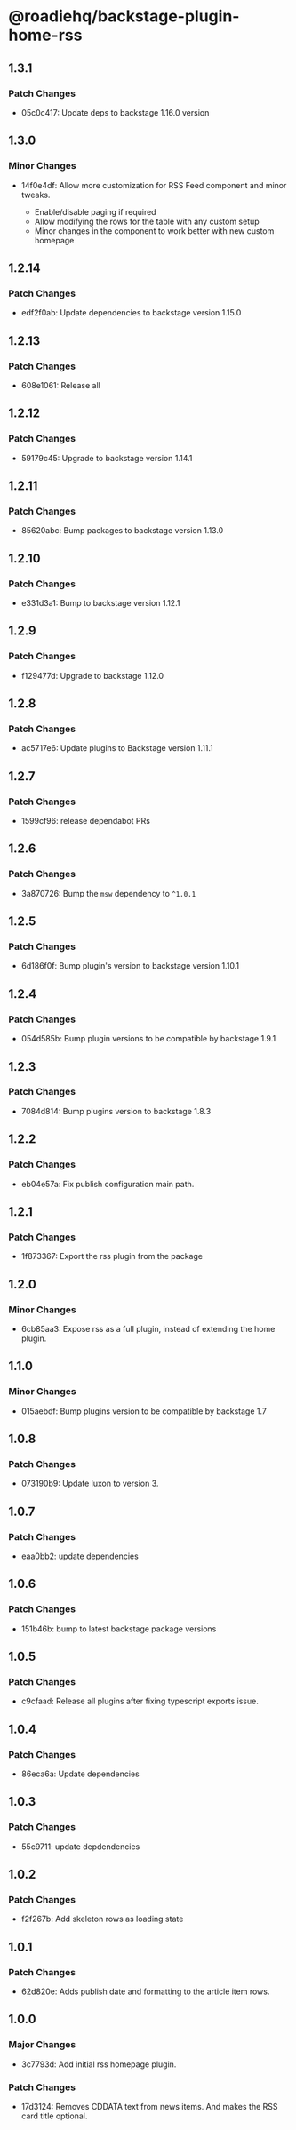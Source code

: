# @roadiehq/backstage-plugin-home-rss

## 1.3.1

### Patch Changes

- 05c0c417: Update deps to backstage 1.16.0 version

## 1.3.0

### Minor Changes

- 14f0e4df: Allow more customization for RSS Feed component and minor tweaks.

  - Enable/disable paging if required
  - Allow modifying the rows for the table with any custom setup
  - Minor changes in the component to work better with new custom homepage

## 1.2.14

### Patch Changes

- edf2f0ab: Update dependencies to backstage version 1.15.0

## 1.2.13

### Patch Changes

- 608e1061: Release all

## 1.2.12

### Patch Changes

- 59179c45: Upgrade to backstage version 1.14.1

## 1.2.11

### Patch Changes

- 85620abc: Bump packages to backstage version 1.13.0

## 1.2.10

### Patch Changes

- e331d3a1: Bump to backstage version 1.12.1

## 1.2.9

### Patch Changes

- f129477d: Upgrade to backstage 1.12.0

## 1.2.8

### Patch Changes

- ac5717e6: Update plugins to Backstage version 1.11.1

## 1.2.7

### Patch Changes

- 1599cf96: release dependabot PRs

## 1.2.6

### Patch Changes

- 3a870726: Bump the `msw` dependency to `^1.0.1`

## 1.2.5

### Patch Changes

- 6d186f0f: Bump plugin's version to backstage version 1.10.1

## 1.2.4

### Patch Changes

- 054d585b: Bump plugin versions to be compatible by backstage 1.9.1

## 1.2.3

### Patch Changes

- 7084d814: Bump plugins version to backstage 1.8.3

## 1.2.2

### Patch Changes

- eb04e57a: Fix publish configuration main path.

## 1.2.1

### Patch Changes

- 1f873367: Export the rss plugin from the package

## 1.2.0

### Minor Changes

- 6cb85aa3: Expose rss as a full plugin, instead of extending the home plugin.

## 1.1.0

### Minor Changes

- 015aebdf: Bump plugins version to be compatible by backstage 1.7

## 1.0.8

### Patch Changes

- 073190b9: Update luxon to version 3.

## 1.0.7

### Patch Changes

- eaa0bb2: update dependencies

## 1.0.6

### Patch Changes

- 151b46b: bump to latest backstage package versions

## 1.0.5

### Patch Changes

- c9cfaad: Release all plugins after fixing typescript exports issue.

## 1.0.4

### Patch Changes

- 86eca6a: Update dependencies

## 1.0.3

### Patch Changes

- 55c9711: update depdendencies

## 1.0.2

### Patch Changes

- f2f267b: Add skeleton rows as loading state

## 1.0.1

### Patch Changes

- 62d820e: Adds publish date and formatting to the article item rows.

## 1.0.0

### Major Changes

- 3c7793d: Add initial rss homepage plugin.

### Patch Changes

- 17d3124: Removes CDDATA text from news items. And makes the RSS card title optional.
